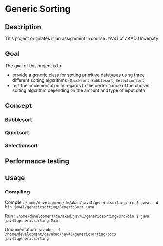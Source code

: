 # Generic Sorting 

## Description
This project originates in an assignment in course JAV41 of AKAD University

## Goal 
The goal of this project is to
- provide a generic class for sorting primitive datatypes using three different sorting algorithms (```Quicksort```, ```Bubblesort```, ```Selectionsort```)
- test the implementation in regards to the performance of the chosen sorting algorithm depending on the amount and type of input data

## Concept

### Bubblesort

### Quicksort

### Selectionsort

## Performance testing

## Usage

### Compiling

Compile : ```/home/development/de/akad/jav41/genericsorting/src $ javac -d bin jav41/genericsorting/GenericSort.java ``` 

Run : ```/home/development/de/akad/jav41/genericsorting/src/bin $ java jav41.genericsorting.Main```

Documentation: ```javadoc -d /home/development/de/akad/jav41/genericsorting/docs jav41.genericsorting```
